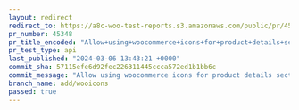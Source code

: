```yaml
---
layout: redirect
redirect_to: https://a8c-woo-test-reports.s3.amazonaws.com/public/pr/45348/api/index.html
pr_number: 45348
pr_title_encoded: "Allow+using+woocommerce+icons+for+product+details+section+description"
pr_test_type: api
last_published: "2024-03-06 13:43:21 +0000"
commit_sha: 57115efe6d92fec226311445ccca572ed1b1bb6c
commit_message: "Allow using woocommerce icons for product details section description…"
branch_name: add/wooicons
passed: true
---
```

